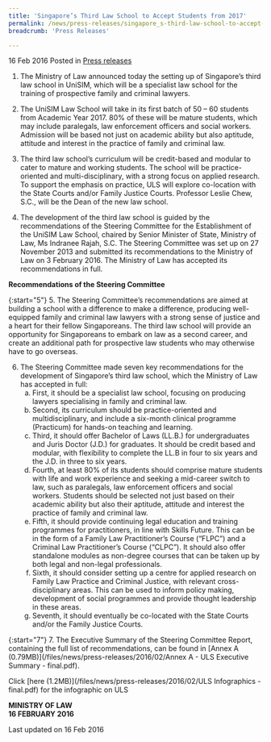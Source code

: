 ```yaml
---
title: 'Singapore’s Third Law School to Accept Students from 2017'
permalink: /news/press-releases/singapore_s-third-law-school-to-accept-students-from-2017
breadcrumb: 'Press Releases'

---
```



16 Feb 2016 Posted in [Press releases](/news/press-releases)

1. The Ministry of Law announced today the setting up of Singapore’s third law school in UniSIM, which will be a specialist law school for the training of prospective family and criminal lawyers.

2. The UniSIM Law School will take in its first batch of 50 – 60 students from Academic Year 2017. 80% of these will be mature students, which may include paralegals, law enforcement officers and social workers. Admission will be based not just on academic ability but also aptitude, attitude and interest in the practice of family and criminal law.

3. The third law school’s curriculum will be credit-based and modular to cater to mature and working students. The school will be practice-oriented and multi-disciplinary, with a strong focus on applied research. To support the emphasis on practice, ULS will explore co-location with the State Courts and/or Family Justice Courts. Professor Leslie Chew, S.C., will be the Dean of the new law school.

4. The development of the third law school is guided by the recommendations of the Steering Committee for the Establishment of the UniSIM Law School, chaired by Senior Minister of State, Ministry of Law, Ms Indranee Rajah, S.C. The Steering Committee was set up on 27 November 2013 and submitted its recommendations to the Ministry of Law on 3 February 2016. The Ministry of Law has accepted its recommendations in full.

**Recommendations of the Steering Committee**

{:start="5"}
5. The Steering Committee’s recommendations are aimed at building a school with a difference to make a difference, producing well-equipped family and criminal law lawyers with a strong sense of justice and a heart for their fellow Singaporeans. The third law school will provide an opportunity for Singaporeans to embark on law as a second career, and create an additional path for prospective law students who may otherwise have to go overseas.


<ol start="6">
<li>The Steering Committee made seven key recommendations for the development of Singapore’s third law school, which the Ministry of Law has accepted in full:
<ol style="list-style-type: lower-alpha;">
<li>First, it should be a specialist law school, focusing on producing lawyers specialising in family and criminal law.</li>
<li>Second, its curriculum should be practice-oriented and multidisciplinary, and include a six-month clinical programme (Practicum) for hands-on teaching and learning.</li>
<li>Third, it should offer Bachelor of Laws (LL.B.) for undergraduates and Juris Doctor (J.D.) for graduates. It should be credit based and modular, with flexibility to complete the LL.B in four to six years and the J.D. in three to six years.</li>
<li>Fourth, at least 80% of its students should comprise mature students with life and work experience and seeking a mid-career switch to law, such as paralegals, law enforcement officers and social workers. Students should be selected not just based on their academic ability but also their aptitude, attitude and interest the practice of family and criminal law. </li>
<li>Fifth, it should provide continuing legal education and training programmes for practitioners, in line with Skills Future.  This can be in the form of a Family Law Practitioner’s Course (“FLPC”) and a Criminal Law Practitioner’s Course (“CLPC”). It should also offer standalone modules as non-degree courses that can be taken up by both legal and non-legal professionals.</li>
<li>Sixth, it should consider setting up a centre for applied research on Family Law Practice and Criminal Justice, with relevant cross-disciplinary areas. This can be used to inform policy making, development of social programmes and provide thought leadership in these areas.</li>
<li>Seventh, it should eventually be co-located with the State Courts and/or the Family Justice Courts.</li>
</ol>

</li>
</ol>

{:start="7"}
7. The Executive Summary of the Steering Committee Report, containing the full list of recommendations, can be found in [Annex A (0.79MB)](/files/news/press-releases/2016/02/Annex A - ULS Executive Summary - final.pdf).

Click [here (1.2MB)](/files/news/press-releases/2016/02/ULS Infographics - final.pdf) for the infographic on ULS

**MINISTRY OF LAW**  
**16 FEBRUARY 2016**

<p class="right-side-updated">Last updated on 16 Feb 2016
</p>



